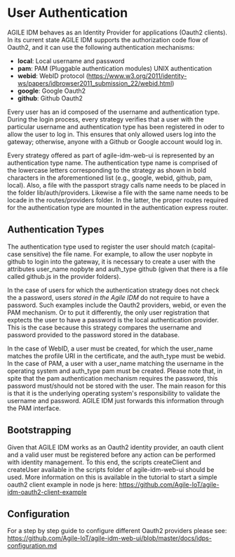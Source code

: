 # User Authentication

AGILE IDM behaves as an Identity Provider for applications (Oauth2 clients). In its current state AGILE IDM supports the authorization code flow of Oauth2, and it can use the following authentication mechanisms:

* **local**: Local username and password 
* **pam**: PAM (Pluggable authentication modules) UNIX authentication
* **webid**: WebID protocol (https://www.w3.org/2011/identity-ws/papers/idbrowser2011_submission_22/webid.html)
* **google**: Google Oauth2 
* **github**: Github Oauth2

Every user has an id composed of the username and authentication type. During the login process, every strategy verifies
that a user with the particular username and authentication type has been registered in oder to allow the user to log in. This ensures that only allowed users log into the gateway; otherwise, anyone with a Github or Google account would log in.

Every strategy offered as part of agile-idm-web-ui is represented by an authentication type name. The authentication type name is comprised of the lowercase letters corresponding to the strategy as shown in bold characters in the aforementioned list (e.g., google, webid, github, pam, local). Also, a file with the passport stragy calls name needs to be placed in the folder lib/auth/providers. Likewise a file with the same name needs to be locade in the routes/providers folder. In the latter, the proper routes required for the authentication type are mounted in the authentication express router.

## Authentication Types

The authentication type used to register the user should match (capital-case sensitive) the file name. For example, to allow the user nopbyte in github to login into the gateway, it is necessary to create a user with the attributes user_name nopbyte and auth_type github (given that there is a file called github.js in the provider folders). 

In the case of users for which the authentication strategy does not check the a password, users *stored in the Agile IDM* do not require to have a password. Such examples include the Oauth2 providers, webid, or even the PAM mechanism. Or to put it differently, the only user registration that exptects the user to have a password is the local authentication provider. This is the case because this strategy compares the username and password provided to the password stored in the database.

In the case of WebID, a user must be created, for which the  user_name matches the profile URI in the certificate, and the auth_type must be webid. In the case of PAM, a user with a user_name matching the username in the operating system and auth_type pam must be created. Please note that, in spite that the pam authentication mechanism requires the password, this password must/should not be stored with the user. The main reason for this is that it is the underlying operating system's responsibility to validate the username and password. AGILE IDM just forwards this information through the PAM interface.


## Bootstrapping

Given that AGILE IDM works as an Oauth2 identity provider, an oauth client and a valid user must be registered before any action can be performed with identity management. To this end, the scripts createClient and createUser available in the scripts folder of agile-idm-web-ui should be used. More information on this is available in the tutorial to start a simple oauth2 client example in node js here: https://github.com/Agile-IoT/agile-idm-oauth2-client-example


## Configuration

For a step by step guide to configure different Oauth2 providers please see: https://github.com/Agile-IoT/agile-idm-web-ui/blob/master/docs/idps-configuration.md

